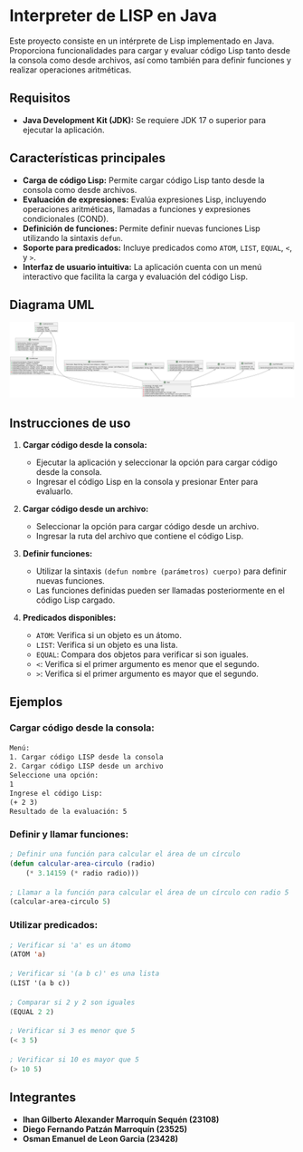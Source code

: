 
# Interpreter de LISP en Java

Este proyecto consiste en un intérprete de Lisp implementado en Java. Proporciona funcionalidades para cargar y evaluar código Lisp tanto desde la consola como desde archivos, así como también para definir funciones y realizar operaciones aritméticas.

## Requisitos

- **Java Development Kit (JDK):** Se requiere JDK 17 o superior para ejecutar la aplicación.

## Características principales

- **Carga de código Lisp:** Permite cargar código Lisp tanto desde la consola como desde archivos.
- **Evaluación de expresiones:** Evalúa expresiones Lisp, incluyendo operaciones aritméticas, llamadas a funciones y expresiones condicionales (COND).
- **Definición de funciones:** Permite definir nuevas funciones Lisp utilizando la sintaxis `defun`.
- **Soporte para predicados:** Incluye predicados como `ATOM`, `LIST`, `EQUAL`, `<`, y `>`.
- **Interfaz de usuario intuitiva:** La aplicación cuenta con un menú interactivo que facilita la carga y evaluación del código Lisp.

## Diagrama UML
![Diagrama UML](DiagramaUML.png)

## Instrucciones de uso

1. **Cargar código desde la consola:**
   - Ejecutar la aplicación y seleccionar la opción para cargar código desde la consola.
   - Ingresar el código Lisp en la consola y presionar Enter para evaluarlo.

2. **Cargar código desde un archivo:**
   - Seleccionar la opción para cargar código desde un archivo.
   - Ingresar la ruta del archivo que contiene el código Lisp.

3. **Definir funciones:**
   - Utilizar la sintaxis `(defun nombre (parámetros) cuerpo)` para definir nuevas funciones.
   - Las funciones definidas pueden ser llamadas posteriormente en el código Lisp cargado.

4. **Predicados disponibles:**
   - `ATOM`: Verifica si un objeto es un átomo.
   - `LIST`: Verifica si un objeto es una lista.
   - `EQUAL`: Compara dos objetos para verificar si son iguales.
   - `<`: Verifica si el primer argumento es menor que el segundo.
   - `>`: Verifica si el primer argumento es mayor que el segundo.

## Ejemplos

### Cargar código desde la consola:

```
Menú:
1. Cargar código LISP desde la consola
2. Cargar código LISP desde un archivo
Seleccione una opción:
1
Ingrese el código Lisp:
(+ 2 3)
Resultado de la evaluación: 5
```

### Definir y llamar funciones:

```lisp
; Definir una función para calcular el área de un círculo
(defun calcular-area-circulo (radio)
    (* 3.14159 (* radio radio)))

; Llamar a la función para calcular el área de un círculo con radio 5
(calcular-area-circulo 5)
```

### Utilizar predicados:

```lisp
; Verificar si 'a' es un átomo
(ATOM 'a)

; Verificar si '(a b c)' es una lista
(LIST '(a b c))

; Comparar si 2 y 2 son iguales
(EQUAL 2 2)

; Verificar si 3 es menor que 5
(< 3 5)

; Verificar si 10 es mayor que 5
(> 10 5)
```

## Integrantes

- **Ihan Gilberto Alexander Marroquín Sequén (23108)**
- **Diego Fernando Patzán Marroquín (23525)**
- **Osman Emanuel de Leon Garcia (23428)**


